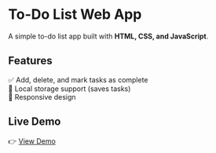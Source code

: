 # To-Do List Web App

A simple to-do list app built with **HTML, CSS, and JavaScript**.

## Features
✅ Add, delete, and mark tasks as complete  
📂 Local storage support (saves tasks)  
🎨 Responsive design  

## Live Demo
👉 [View Demo](https://yourusername.github.io/todo-list)  
